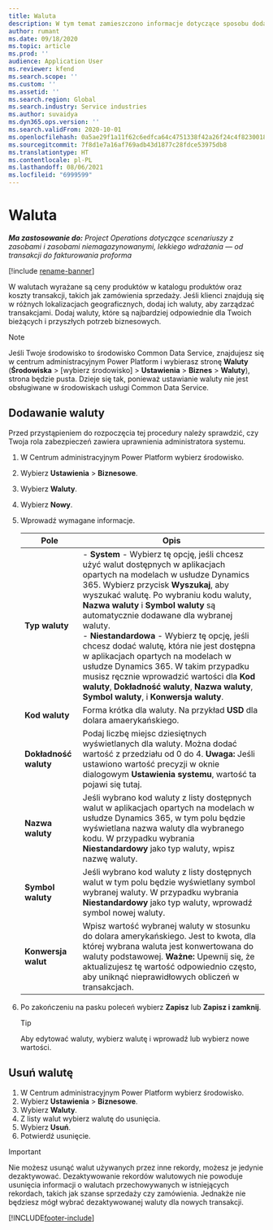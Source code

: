 ```yaml
---
title: Waluta
description: W tym temat zamieszczono informacje dotyczące sposobu dodawania i usuwania typów waluty w Project Operations.
author: rumant
ms.date: 09/18/2020
ms.topic: article
ms.prod: ''
audience: Application User
ms.reviewer: kfend
ms.search.scope: ''
ms.custom: ''
ms.assetid: ''
ms.search.region: Global
ms.search.industry: Service industries
ms.author: suvaidya
ms.dyn365.ops.version: ''
ms.search.validFrom: 2020-10-01
ms.openlocfilehash: 0a5ae29f1a11f62c6edfca64c4751338f42a26f24c4f8230018b0b45a4ee2ddb
ms.sourcegitcommit: 7f8d1e7a16af769adb43d1877c28fdce53975db8
ms.translationtype: HT
ms.contentlocale: pl-PL
ms.lasthandoff: 08/06/2021
ms.locfileid: "6999599"
---
```

# <a name="currency"></a>Waluta

_**Ma zastosowanie do:** Project Operations dotyczące scenariuszy z zasobami i zasobami niemagazynowanymi, lekkiego wdrażania — od transakcji do fakturowania proforma_

[!include [rename-banner](~/includes/cc-data-platform-banner.md)]

W walutach wyrażane są ceny produktów w katalogu produktów oraz koszty transakcji, takich jak zamówienia sprzedaży. Jeśli klienci znajdują się w różnych lokalizacjach geograficznych, dodaj ich waluty, aby zarządzać transakcjami. Dodaj waluty, które są najbardziej odpowiednie dla Twoich bieżących i przyszłych potrzeb biznesowych.  

> [!NOTE]
> Jeśli Twoje środowisko to środowisko Common Data Service, znajdujesz się w centrum administracyjnym Power Platform i wybierasz stronę **Waluty** (**Środowiska** > [wybierz środowisko] > **Ustawienia** > **Biznes** > **Waluty**), strona będzie pusta. Dzieje się tak, ponieważ ustawianie waluty nie jest obsługiwane w środowiskach usługi Common Data Service.

## <a name="add-a-currency"></a>Dodawanie waluty  
Przed przystąpieniem do rozpoczęcia tej procedury należy sprawdzić, czy Twoja rola zabezpieczeń zawiera uprawnienia administratora systemu. 

1. W Centrum administracyjnym Power Platform wybierz środowisko. 
2. Wybierz **Ustawienia** > **Biznesowe**.
3. Wybierz **Waluty**.  
4. Wybierz **Nowy**.  
5. Wprowadź wymagane informacje.  


   |          Pole          |                                                                                                                                                                                                                                                                                                                                                                            Opis                                                                                                                                                                                                                                                                                                                                                                            |
   |-------------------------|-------------------------------------------------------------------------------------------------------------------------------------------------------------------------------------------------------------------------------------------------------------------------------------------------------------------------------------------------------------------------------------------------------------------------------------------------------------------------------------------------------------------------------------------------------------------------------------------------------------------------------------------------------------------------------------------------------------------------------------------------------------------|
   |    **Typ waluty**    | - **System** - Wybierz tę opcję, jeśli chcesz użyć walut dostępnych w aplikacjach opartych na modelach w usłudze Dynamics 365. Wybierz przycisk **Wyszukaj**, aby wyszukać walutę. Po wybraniu kodu waluty, **Nazwa waluty** i **Symbol waluty** są automatycznie dodawane dla wybranej waluty.<br />- **Niestandardowa** - Wybierz tę opcję, jeśli chcesz dodać walutę, która nie jest dostępna w aplikacjach opartych na modelach w usłudze Dynamics 365. W takim przypadku musisz ręcznie wprowadzić wartości dla **Kod waluty**, **Dokładność waluty**, **Nazwa waluty**, **Symbol waluty**, i **Konwersja waluty**. |
   |    **Kod waluty**    |                                                                                                                                                                                                                                                                                                                                            Forma krótka dla waluty. Na przykład **USD** dla dolara amaerykańskiego.                                                                                                                                                                                                                                                                                                                                            |
   | **Dokładność waluty**  |                                                                                                                                                                                  Podaj liczbę miejsc dziesiętnych wyświetlanych dla waluty.  Można dodać wartość z przedziału od 0 do 4. **Uwaga:**  Jeśli ustawiono wartość precyzji w oknie dialogowym **Ustawienia systemu**, wartość ta pojawi się tutaj.                                                                                                                                                                                  |
   |    **Nazwa waluty**    |                                                                                                                                                                                                                                         Jeśli wybrano kod waluty z listy dostępnych walut w aplikacjach opartych na modelach w usłudze Dynamics 365, w tym polu będzie wyświetlana nazwa waluty dla wybranego kodu. W przypadku wybrania **Niestandardowy** jako typ waluty, wpisz nazwę waluty.                                                                                                                                                                                                                                          |
   |   **Symbol waluty**   |                                                                                                                                                                                                                                                                      Jeśli wybrano kod waluty z listy dostępnych walut w tym polu będzie wyświetlany symbol wybranej waluty. W przypadku wybrania **Niestandardowy** jako typ waluty, wprowadź symbol nowej waluty.                                                                                                                                                                                                                                                                       |
   | **Konwersja walut** |                                                                                                                                                                                                                                     Wpisz wartość wybranej waluty w stosunku do dolara amerykańskiego. Jest to kwota, dla której wybrana waluta jest konwertowana do waluty podstawowej. **Ważne:**  Upewnij się, że aktualizujesz tę wartość odpowiednio często, aby uniknąć nieprawidłowych obliczeń w transakcjach.                                                                                                                                                                                                                                      |


6. Po zakończeniu na pasku poleceń wybierz **Zapisz** lub **Zapisz i zamknij**.  

   > [!TIP]
   >  Aby edytować waluty, wybierz walutę i wprowadź lub wybierz nowe wartości.  

## <a name="delete-a-currency"></a>Usuń walutę  

1. W Centrum administracyjnym Power Platform wybierz środowisko. 
2. Wybierz **Ustawienia** > **Biznesowe**.
3. Wybierz **Waluty**.  
4. Z listy walut wybierz walutę do usunięcia.  
5. Wybierz **Usuń**.  
6. Potwierdź usunięcie.  

> [!IMPORTANT]
>  Nie możesz usunąć walut używanych przez inne rekordy, możesz je jedynie dezaktywować. Dezaktywowanie rekordów walutowych nie powoduje usunięcia informacji o walutach przechowywanych w istniejących rekordach, takich jak szanse sprzedaży czy zamówienia. Jednakże nie będziesz mógł wybrać dezaktywowanej waluty dla nowych transakcji.  


[!INCLUDE[footer-include](../includes/footer-banner.md)]